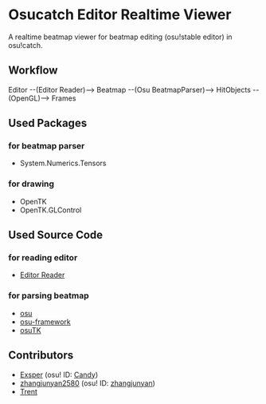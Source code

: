 # Osucatch Editor Realtime Viewer

A realtime beatmap viewer for beatmap editing (osu!stable editor) in osu!catch.

## Workflow

Editor --(Editor Reader)--> Beatmap --(Osu BeatmapParser)--> HitObjects --(OpenGL)--> Frames

## Used Packages

### for beatmap parser

- System.Numerics.Tensors

### for drawing

- OpenTK
- OpenTK.GLControl

## Used Source Code

### for reading editor

- [Editor Reader](https://github.com/Karoo13/EditorReader)

### for parsing beatmap

- [osu](https://github.com/ppy/osu)
- [osu-framework](https://github.com/ppy/osu-framework)
- [osuTK](https://github.com/ppy/osuTK)

## Contributors

- [Exsper](https://github.com/Exsper) (osu! ID: [Candy](https://osu.ppy.sh/u/2360046))
- [zhangjunyan2580](https://github.com/zhangjunyan2580) (osu! ID: [zhangjunyan](https://osu.ppy.sh/users/12729608))
- [Trent](https://osu.ppy.sh/users/3438241)

